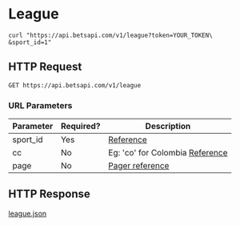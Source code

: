 # League

```shell
curl "https://api.betsapi.com/v1/league?token=YOUR_TOKEN\
&sport_id=1"
```

## HTTP Request

`GET https://api.betsapi.com/v1/league`

### URL Parameters

Parameter | Required? | Description
--------- | ------- | -----------
sport_id | Yes | [Reference](#sport-id)
cc | No | Eg: 'co' for Colombia [Reference](#countries)
page | No | [Pager reference](#pager)

## HTTP Response

[league.json](samples/league.json)